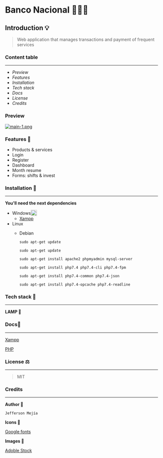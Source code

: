 # Banco Nacional 🏦🇪🇨

## **Introduction 💡**

> Web application that manages transactions and payment of frequent services

### **Content table**

---

- _Preview_
- _Features_
- _Installation_
- _Tech stack_
- _Docs_
- _License_
- _Credits_

### **Preview**

[![main-1.png](https://i.postimg.cc/sxjffLN5/main-1.png)](https://postimg.cc/MMLJd9xG)

### **Features 🧩**

- Products & services
- Login 
- Register
- Dashboard
- Month resume
- Forms: shifts & invest

### **Installation 🔨**

---

**You'll need the next dependencies**

- <div style="display:flex; align-items:center;"> Windows <img src="https://i.postimg.cc/bNcF5V3C/windows11.png" width="20"/></div>

  - [Xampp](https://www.apachefriends.org/download.html)

- <div style="display:flex; align-items:center;">Linux <img src="https://i.postimg.cc/gkqynD8r/2333464.png" width="15"/> </div>

  - Debian

    `sudo apt-get update`

    `sudo apt-get update`

    `sudo apt-get install apache2 phpmyadmin mysql-server`

    `sudo apt-get install php7.4 php7.4-cli php7.4-fpm`

    `sudo apt-get install php7.4-common php7.4-json`

    `sudo apt-get install php7.4-opcache php7.4-readline`

### **Tech stack 🎨**

---

**LAMP 🐧**

### **Docs📄**

---

[Xampp](https://www.apachefriends.org/docs/)

[PHP](https://www.php.net/docs.php)

### **License ⚖️**

---

> MIT

### **Credits**

---

**Author 👾**

`Jefferson Mejía`

**Icons 💎**

[Google fonts](https://fonts.google.com/about)

**Images 🌌**

[Adoble Stock](https://stock.adobe.com)
